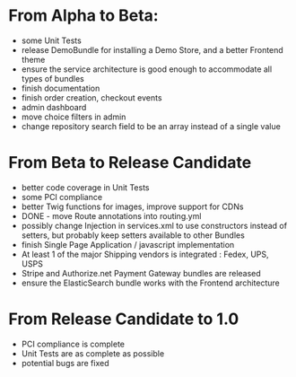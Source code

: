 # From Alpha to Beta:

* some Unit Tests
* release DemoBundle for installing a Demo Store, and a better Frontend theme
* ensure the service architecture is good enough to accommodate all types of bundles
* finish documentation
* finish order creation, checkout events
* admin dashboard
* move choice filters in admin
* change repository search field to be an array instead of a single value

# From Beta to Release Candidate

* better code coverage in Unit Tests
* some PCI compliance
* better Twig functions for images, improve support for CDNs
* DONE - move Route annotations into routing.yml
* possibly change Injection in services.xml to use constructors instead of setters, but probably keep setters available to other Bundles
* finish Single Page Application / javascript implementation
* At least 1 of the major Shipping vendors is integrated : Fedex, UPS, USPS
* Stripe and Authorize.net Payment Gateway bundles are released
* ensure the ElasticSearch bundle works with the Frontend architecture

# From Release Candidate to 1.0

* PCI compliance is complete
* Unit Tests are as complete as possible
* potential bugs are fixed

